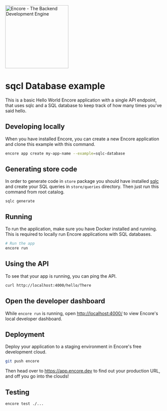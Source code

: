 <img width="200px" src="https://encore.dev/assets/branding/logo/logo.svg" alt="Encore - The Backend Development Engine" />

# sqcl Database example

This is a basic Hello World Encore application with a single API endpoint, that uses sqlc and a SQL database to keep track of how many times you've said hello.

## Developing locally

When you have installed Encore, you can create a new Encore application and clone this example with this command.

```bash
encore app create my-app-name --example=sqlc-database
```


## Generating store code

In order to generate code in `store` package you should have installed [sqlc](https://docs.sqlc.dev/en/stable/) and create your SQL queries in `store/queries` directory.
Then just run this command from root catalog.

```shell
sqlc generate
```

## Running

To run the application, make sure you have Docker installed and running. This is required to locally run Encore applications with SQL databases.

```bash
# Run the app
encore run
```

## Using the API

To see that your app is running, you can ping the API.

```bash
curl http://localhost:4000/hello/There
```

## Open the developer dashboard

While `encore run` is running, open <http://localhost:4000/> to view Encore's local developer dashboard.

## Deployment

Deploy your application to a staging environment in Encore's free development cloud.

```bash
git push encore
```

Then head over to <https://app.encore.dev> to find out your production URL, and off you go into the clouds!

## Testing

```bash
encore test ./...
```
